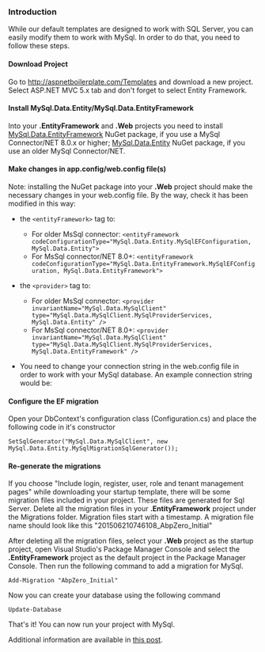 ### Introduction

While our default templates are designed to work with SQL Server, you can
easily modify them to work with MySql. In order to do that, you need to
follow these steps.

#### Download Project

Go to <http://aspnetboilerplate.com/Templates> and download a new
project. Select ASP.NET MVC 5.x tab and don't forget to select Entity
Framework.

#### Install MySql.Data.Entity/MySql.Data.EntityFramework

Into your **.EntityFramework** and **.Web** projects you need to install
[MySql.Data.EntityFramework](https://www.nuget.org/packages/MySql.Data.EntityFramework/)
NuGet package, if you use a MySql Connector/NET 8.0.x or higher;
[MySql.Data.Entity](https://www.nuget.org/packages/MySql.Data.Entity/)
NuGet package, if you use an older MySql Connector/NET.

#### Make changes in app.config/web.config file(s)

Note: installing the NuGet package into your **.Web** project should make the
necessary changes in your web.config file.
By the way, check it has been modified in this way:

* the ``<entityFramework>`` tag to: 
    * For older MsSql connector: ``<entityFramework codeConfigurationType="MySql.Data.Entity.MySqlEFConfiguration, MySql.Data.Entity">``
    * For MsSql connector/NET 8.0+: ``<entityFramework codeConfigurationType="MySql.Data.EntityFramework.MySqlEFConfiguration, MySql.Data.EntityFramework">``

* the ``<provider>`` tag to: 
    * For older MsSql connector: ``<provider invariantName="MySql.Data.MySqlClient" type="MySql.Data.MySqlClient.MySqlProviderServices, MySql.Data.Entity" />``
    * For MsSql connector/NET 8.0+: ``<provider invariantName="MySql.Data.MySqlClient" type="MySql.Data.MySqlClient.MySqlProviderServices, MySql.Data.EntityFramework" />``

* You need to change your connection string in the web.config file in
order to work with your MySql database. An example connection string
would be:

    <add name="Default" connectionString="server=localhost;port=3306;database=sampledb;uid=root;password=***" providerName="MySql.Data.MySqlClient"/>

#### Configure the EF migration

Open your DbContext's configuration class (Configuration.cs) and place
the following code in it's constructor

    SetSqlGenerator("MySql.Data.MySqlClient", new MySql.Data.Entity.MySqlMigrationSqlGenerator());

#### Re-generate the migrations

If you choose "Include login, register, user, role and tenant management pages" while downloading your startup
template, there will be some migration files included in your project.
These files are generated for Sql Server. Delete all the migration files
in your **.EntityFramework** project under the Migrations folder. Migration
files start with a timestamp. A migration file name should look like this
"201506210746108\_AbpZero\_Initial"

After deleting all the migration files, select your **.Web** project as the
startup project, open Visual Studio's Package Manager Console and select
the **.EntityFramework** project as the default project in the Package Manager
Console. Then run the following command to add a migration for MySql.

    Add-Migration "AbpZero_Initial"

Now you can create your database using the following command

    Update-Database

That's it! You can now run your project with MySql.

Additional information are available in [this post](https://davidsekar.com/asp-net/mysql-error-the-provider-did-not-return-a-providermanifesttoken).
